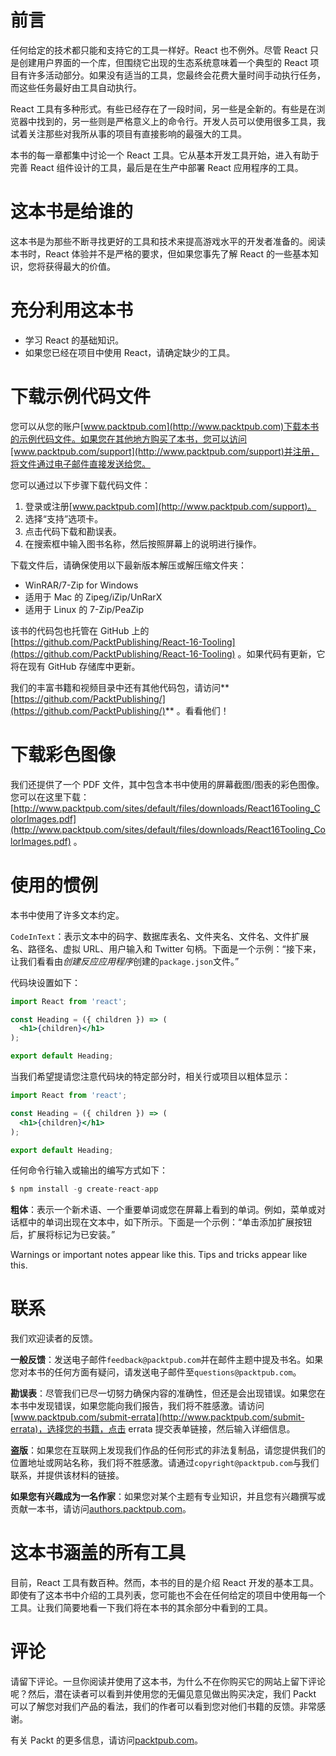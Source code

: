 # 前言

任何给定的技术都只能和支持它的工具一样好。React 也不例外。尽管 React 只是创建用户界面的一个库，但围绕它出现的生态系统意味着一个典型的 React 项目有许多活动部分。如果没有适当的工具，您最终会花费大量时间手动执行任务，而这些任务最好由工具自动执行。

React 工具有多种形式。有些已经存在了一段时间，另一些是全新的。有些是在浏览器中找到的，另一些则是严格意义上的命令行。开发人员可以使用很多工具，我试着关注那些对我所从事的项目有直接影响的最强大的工具。

本书的每一章都集中讨论一个 React 工具。它从基本开发工具开始，进入有助于完善 React 组件设计的工具，最后是在生产中部署 React 应用程序的工具。

# 这本书是给谁的

这本书是为那些不断寻找更好的工具和技术来提高游戏水平的开发者准备的。阅读本书时，React 体验并不是严格的要求，但如果您事先了解 React 的一些基本知识，您将获得最大的价值。

# 充分利用这本书

*   学习 React 的基础知识。
*   如果您已经在项目中使用 React，请确定缺少的工具。

# 下载示例代码文件

您可以从您的账户[www.packtpub.com](http://www.packtpub.com)下载本书的示例代码文件。如果您在其他地方购买了本书，您可以访问[www.packtpub.com/support](http://www.packtpub.com/support)并注册，将文件通过电子邮件直接发送给您。

您可以通过以下步骤下载代码文件：

1.  登录或注册[www.packtpub.com](http://www.packtpub.com/support)。
2.  选择“支持”选项卡。
3.  点击代码下载和勘误表。
4.  在搜索框中输入图书名称，然后按照屏幕上的说明进行操作。

下载文件后，请确保使用以下最新版本解压或解压缩文件夹：

*   WinRAR/7-Zip for Windows
*   适用于 Mac 的 Zipeg/iZip/UnRarX
*   适用于 Linux 的 7-Zip/PeaZip

该书的代码包也托管在 GitHub 上的[https://github.com/PacktPublishing/React-16-Tooling](https://github.com/PacktPublishing/React-16-Tooling) 。如果代码有更新，它将在现有 GitHub 存储库中更新。

我们的丰富书籍和视频目录中还有其他代码包，请访问**[https://github.com/PacktPublishing/](https://github.com/PacktPublishing/)** 。看看他们！

# 下载彩色图像

我们还提供了一个 PDF 文件，其中包含本书中使用的屏幕截图/图表的彩色图像。您可以在这里下载：[http://www.packtpub.com/sites/default/files/downloads/React16Tooling_ColorImages.pdf](http://www.packtpub.com/sites/default/files/downloads/React16Tooling_ColorImages.pdf) 。

# 使用的惯例

本书中使用了许多文本约定。

`CodeInText`：表示文本中的码字、数据库表名、文件夹名、文件名、文件扩展名、路径名、虚拟 URL、用户输入和 Twitter 句柄。下面是一个示例：“接下来，让我们看看由*创建反应应用程序*创建的`package.json`文件。”

代码块设置如下：

```jsx
import React from 'react'; 

const Heading = ({ children }) => ( 
  <h1>{children}</h1> 
); 

export default Heading;
```

当我们希望提请您注意代码块的特定部分时，相关行或项目以粗体显示：

```jsx
import React from 'react'; 

const Heading = ({ children }) => ( 
  <h1>{children}</h1> 
); 

export default Heading;
```

任何命令行输入或输出的编写方式如下：

```jsx
$ npm install -g create-react-app
```

**粗体**：表示一个新术语、一个重要单词或您在屏幕上看到的单词。例如，菜单或对话框中的单词出现在文本中，如下所示。下面是一个示例：“单击添加扩展按钮后，扩展将标记为已安装。”

Warnings or important notes appear like this. Tips and tricks appear like this.

# 联系

我们欢迎读者的反馈。

**一般反馈**：发送电子邮件`feedback@packtpub.com`并在邮件主题中提及书名。如果您对本书的任何方面有疑问，请发送电子邮件至`questions@packtpub.com`。

**勘误表**：尽管我们已尽一切努力确保内容的准确性，但还是会出现错误。如果您在本书中发现错误，如果您能向我们报告，我们将不胜感激。请访问[www.packtpub.com/submit-errata](http://www.packtpub.com/submit-errata)，选择您的书籍，点击 errata 提交表单链接，然后输入详细信息。

**盗版**：如果您在互联网上发现我们作品的任何形式的非法复制品，请您提供我们的位置地址或网站名称，我们将不胜感激。请通过`copyright@packtpub.com`与我们联系，并提供该材料的链接。

**如果您有兴趣成为一名作家**：如果您对某个主题有专业知识，并且您有兴趣撰写或贡献一本书，请访问[authors.packtpub.com](http://authors.packtpub.com/)。

# 这本书涵盖的所有工具

目前，React 工具有数百种。然而，本书的目的是介绍 React 开发的基本工具。即使有了这本书中介绍的工具列表，您可能也不会在任何给定的项目中使用每一个工具。让我们简要地看一下我们将在本书的其余部分中看到的工具。

# 评论

请留下评论。一旦你阅读并使用了这本书，为什么不在你购买它的网站上留下评论呢？然后，潜在读者可以看到并使用您的无偏见意见做出购买决定，我们 Packt 可以了解您对我们产品的看法，我们的作者可以看到您对他们书籍的反馈。非常感谢。

有关 Packt 的更多信息，请访问[packtpub.com](https://www.packtpub.com/)。